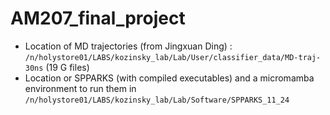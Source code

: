 # AM207_final_project

- Location of MD trajectories (from Jingxuan Ding) : ```/n/holystore01/LABS/kozinsky_lab/Lab/User/classifier_data/MD-traj-30ns``` (19 G files)
- Location or SPPARKS (with compiled executables) and a micromamba environment to run them in ```/n/holystore01/LABS/kozinsky_lab/Lab/Software/SPPARKS_11_24```

